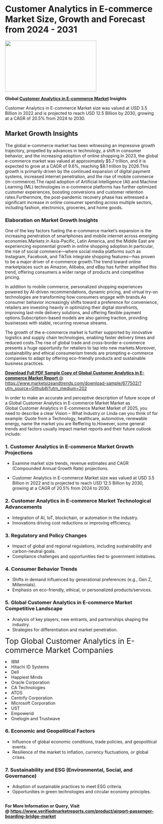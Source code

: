 <H1>Customer Analytics in E-commerce Market Size, Growth and Forecast from 2024 - 2031</H1><img class="aligncenter size-medium wp-image-584254" src="https://thirdeyenews.in/wp-content/uploads/2024/09/Global-Market-Research-300x168.jpeg" alt="" width="300" height="168" /><p><strong>Global&nbsp;<a href="https://www.marketsizeandtrends.com/download-sample/677502/?utm_source=Github8j?utm_medium=202">Customer Analytics in E-commerce Market</a> Insights</strong></p><p>Customer Analytics in E-commerce Market size was valued at USD 3.5 Billion in 2022 and is projected to reach USD 12.5 Billion by 2030, growing at a CAGR of 20.5% from 2024 to 2030.</p><p><h2>Market Growth Insights</h2> <p>The global e-commerce market has been witnessing an impressive growth trajectory, propelled by advances in technology, a shift in consumer behavior, and the increasing adoption of online shopping.In 2023, the global e-commerce market was valued at approximately $5.7 trillion, and it is expected to grow at a CAGR of 9.6%, reaching $8.1 trillion by 2026.This growth is primarily driven by the continued expansion of digital payment systems, increased internet penetration, and the rise of mobile commerce (m-commerce).The rapid adoption of Artificial Intelligence (AI) and Machine Learning (ML) technologies in e-commerce platforms has further optimized customer experiences, boosting conversions and customer retention rates.Furthermore, the post-pandemic recovery phase has witnessed a significant increase in online consumer spending across multiple sectors, including fashion, electronics, groceries, and home goods.</p> <p><a href="javascript:void(0);"></a></p> <h3>Elaboration on Market Growth Insights</h3> <p>One of the key factors fueling the e-commerce market’s expansion is the increasing penetration of smartphones and mobile internet across emerging economies.Markets in Asia-Pacific, Latin America, and the Middle East are experiencing exponential growth in online shopping adoption.In particular, the rise of social commerce—where social media platforms such as Instagram, Facebook, and TikTok integrate shopping features—has proven to be a major driver of e-commerce growth.The trend toward online marketplaces such as Amazon, Alibaba, and eBay has further amplified this trend, offering consumers a wider range of products and competitive pricing.</p> <p>In addition to mobile commerce, personalized shopping experiences powered by AI-driven recommendations, dynamic pricing, and virtual try-on technologies are transforming how consumers engage with brands.As consumer behavior increasingly shifts toward a preference for convenience, retailers are investing heavily in optimizing their digital storefronts, improving last-mile delivery solutions, and offering flexible payment options.Subscription-based models are also gaining traction, providing businesses with stable, recurring revenue streams.</p> <p>The growth of the e-commerce market is further supported by innovative logistics and supply chain technologies, enabling faster delivery times and reduced costs.The rise of global trade and cross-border e-commerce presents a huge opportunity for retailers to tap into new markets.Moreover, sustainability and ethical consumerism trends are prompting e-commerce companies to adapt by offering eco-friendly products and sustainable business practices.</p> <p><a href="javascript:void(0);"></p><p><span class=""><strong>Download Full PDF Sample Copy of Global Customer Analytics in E-commerce Market Report</strong> @ <a href="https://www.marketsizeandtrends.com/download-sample/677502/?utm_source=Github8j?utm_medium=202" target="_blank">https://www.marketsizeandtrends.com/download-sample/677502/?utm_source=Github8j?utm_medium=202</a></span></p><p>In order to make an accurate and perceptive description of future scope of a Global&nbsp;Customer Analytics in E-commerce Market Market as Global&nbsp;Customer Analytics in E-commerce Market Market of 2025, you need to describe a clear Vision &ndash; What Industry or Linda can you think of for example: Quote from a Technology, healthcare, automotive, renewable energy, name the market you are Reffering to.However, some general trends and factors usually impact market reports and their future outlook include:</p><h3>1.&nbsp;<strong>Customer Analytics in E-commerce Market Growth Projections</strong></h3><ul><li>Examine market size trends, revenue estimates and CAGR (Compounded Annual Growth Rate) projections.</li><li><p>Customer Analytics in E-commerce Market size was valued at USD 3.5 Billion in 2022 and is projected to reach USD 12.5 Billion by 2030, growing at a CAGR of 20.5% from 2024 to 2030.</p></li></ul><h3>2.&nbsp;<strong>Customer Analytics in E-commerce Market Technological Advancements</strong></h3><ul><li>Integration of AI, IoT, blockchain, or automation in the industry.</li><li>Innovations driving cost reductions or improving efficiency.</li></ul><h3>3.&nbsp;<strong>Regulatory and Policy Changes</strong></h3><ul><li>Impact of global and regional regulations, including sustainability and carbon-neutral goals.</li><li>Compliance challenges and opportunities tied to government initiatives.</li></ul><h3>4.&nbsp;<strong>Consumer Behavior Trends</strong></h3><ul><li>Shifts in demand influenced by generational preferences (e.g., Gen Z, Millennials).</li><li>Emphasis on eco-friendly, ethical, or personalized products/services.</li></ul><h3>5.&nbsp;<strong>Global Customer Analytics in E-commerce Market Competitive Landscape</strong></h3><ul><li>Analysis of key players, new entrants, and partnerships shaping the industry.</li><li>Strategies for differentiation and market penetration.</li></ul><p data-pm-slice="1 1 []"><span style="color: inherit; font-family: inherit; font-size: 25px;">Top Global Customer Analytics in E-commerce Market Companies</span></p><div class="" data-test-id=""><p><li>IBM</li><li> Hitachi ID Systems</li><li> Dell</li><li> Happiest Minds</li><li> Oracle Corporation</li><li> CA Technologies</li><li> ATOS</li><li> Centrify Corporation</li><li> Microsoft Corporation</li><li> UST</li><li> Empowerid</li><li> Onelogin and Trustwave</li></p></div><h3>6.&nbsp;<strong>Economic and Geopolitical Factors</strong></h3><ul><li>Influence of global economic conditions, trade policies, and geopolitical events.</li><li>Resilience of the market to inflation, currency fluctuations, or global crises.</li></ul><h3>7.&nbsp;<strong>Sustainability and ESG (Environmental, Social, and Governance)</strong></h3><ul><li>Adoption of sustainable practices to meet ESG criteria.</li><li>Opportunities in green technologies and circular economy principles.</li></ul><h2><strong style="font-size: 14px;">For More Information or Query, Visit @&nbsp;</strong><a style="background-color: #ffffff; font-size: 14px;" href="https://www.marketsizeandtrends.com/report/customer-analytics-in-e-commerce-market/" target="_blank">https://www.verifiedmarketreports.com/product/airport-passenger-boarding-bridge-market</a></h2>